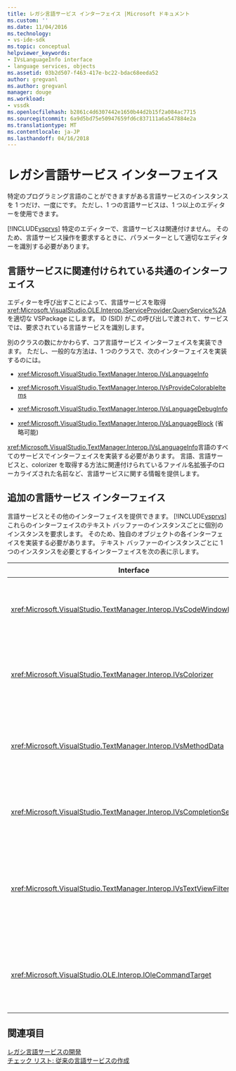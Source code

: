```yaml
---
title: レガシ言語サービス インターフェイス |Microsoft ドキュメント
ms.custom: ''
ms.date: 11/04/2016
ms.technology:
- vs-ide-sdk
ms.topic: conceptual
helpviewer_keywords:
- IVsLanguageInfo interface
- language services, objects
ms.assetid: 03b2d507-f463-417e-bc22-bdac68eeda52
author: gregvanl
ms.author: gregvanl
manager: douge
ms.workload:
- vssdk
ms.openlocfilehash: b2861c4d6307442e1650b44d2b15f2a084ac7715
ms.sourcegitcommit: 6a9d5bd75e50947659fd6c837111a6a547884e2a
ms.translationtype: MT
ms.contentlocale: ja-JP
ms.lasthandoff: 04/16/2018
---
```

# <a name="legacy-language-service-interfaces"></a>レガシ言語サービス インターフェイス
特定のプログラミング言語のことができますがある言語サービスのインスタンスを 1 つだけ、一度にです。 ただし、1 つの言語サービスは、1 つ以上のエディターを使用できます。  
  
 [!INCLUDE[vsprvs](../../code-quality/includes/vsprvs_md.md)] 特定のエディターで、言語サービスは関連付けません。 そのため、言語サービス操作を要求するときに、パラメーターとして適切なエディターを識別する必要があります。  
  
## <a name="common-interfaces-associated-with-language-services"></a>言語サービスに関連付けられている共通のインターフェイス  
 エディターを呼び出すことによって、言語サービスを取得<xref:Microsoft.VisualStudio.OLE.Interop.IServiceProvider.QueryService%2A>を適切な VSPackage にします。 ID (SID) がこの呼び出しで渡されて、サービスでは、要求されている言語サービスを識別します。  
  
 別のクラスの数にかかわらず、コア言語サービス インターフェイスを実装できます。 ただし、一般的な方法は、1 つのクラスで、次のインターフェイスを実装するのには。  
  
-   <xref:Microsoft.VisualStudio.TextManager.Interop.IVsLanguageInfo>  
  
-   <xref:Microsoft.VisualStudio.TextManager.Interop.IVsProvideColorableItems>  
  
-   <xref:Microsoft.VisualStudio.TextManager.Interop.IVsLanguageDebugInfo>  
  
-   <xref:Microsoft.VisualStudio.TextManager.Interop.IVsLanguageBlock> (省略可能)  
  
 <xref:Microsoft.VisualStudio.TextManager.Interop.IVsLanguageInfo>言語のすべてのサービスでインターフェイスを実装する必要があります。 言語、言語サービスと、colorizer を取得する方法に関連付けられているファイル名拡張子のローカライズされた名前など、言語サービスに関する情報を提供します。  
  
## <a name="additional-language-service-interfaces"></a>追加の言語サービス インターフェイス  
 言語サービスとその他のインターフェイスを提供できます。 [!INCLUDE[vsprvs](../../code-quality/includes/vsprvs_md.md)] これらのインターフェイスのテキスト バッファーのインスタンスごとに個別のインスタンスを要求します。 そのため、独自のオブジェクトの各インターフェイスを実装する必要があります。 テキスト バッファーのインスタンスごとに 1 つのインスタンスを必要とするインターフェイスを次の表に示します。  
  
|Interface|説明|  
|---------------|-----------------|  
|<xref:Microsoft.VisualStudio.TextManager.Interop.IVsCodeWindowManager>|ドロップダウン バーなどのコード ウィンドウの修飾を管理します。 使用してこのインターフェイスを取得することができます、<xref:Microsoft.VisualStudio.TextManager.Interop.IVsLanguageInfo.GetCodeWindowManager%2A>メソッドです。 1 つを使用する必要がある<xref:Microsoft.VisualStudio.TextManager.Interop.IVsCodeWindowManager>コード ウィンドウごとです。|  
|<xref:Microsoft.VisualStudio.TextManager.Interop.IVsColorizer>|言語のキーワードと区切り記号の色を付けます。 使用してこのインターフェイスを取得することができます、<xref:Microsoft.VisualStudio.TextManager.Interop.IVsLanguageInfo.GetColorizer%2A>メソッドです。 <xref:Microsoft.VisualStudio.TextManager.Interop.IVsColorizer> 描画時に呼び出されます。 内の計算負荷の高い処理を回避する<xref:Microsoft.VisualStudio.TextManager.Interop.IVsColorizer>パフォーマンスが低下する可能性がありますか。|  
|<xref:Microsoft.VisualStudio.TextManager.Interop.IVsMethodData>|IntelliSense パラメーター ヒントを提供します。 言語サービスは、そのメソッドのデータを示す文字にする必要がありますを認識すると、かっこなど、表示が呼び出す、<xref:Microsoft.VisualStudio.TextManager.Interop.IVsMethodTipWindow.SetMethodData%2A>にテキストを通知する方法を表示する言語サービスがパラメーター ヒントを表示する準備ができます。 テキスト ビューし、コールバックによって言語サービスのメソッドを使用して、<xref:Microsoft.VisualStudio.TextManager.Interop.IVsMethodData>ツールヒントを表示する、必要な情報を取得するインターフェイスです。|  
|<xref:Microsoft.VisualStudio.TextManager.Interop.IVsCompletionSet>|IntelliSense 入力候補を提供します。 呼び出しが言語サービスの入力候補一覧を表示する準備ができたら、<xref:Microsoft.VisualStudio.TextManager.Interop.IVsTextView.UpdateCompletionStatus%2A>テキスト ビューでのメソッドです。 テキスト ビュー、コールバックによって言語サービスにメソッドを使用して、<xref:Microsoft.VisualStudio.TextManager.Interop.IVsCompletionSet>オブジェクト。|  
|<xref:Microsoft.VisualStudio.TextManager.Interop.IVsTextViewFilter>|コマンド ハンドラーを使用して、テキスト ビューの変更が可能です。 実装するクラス、<xref:Microsoft.VisualStudio.TextManager.Interop.IVsTextViewFilter>インターフェイスを実装する必要がありますも、<xref:Microsoft.VisualStudio.OLE.Interop.IOleCommandTarget>インターフェイスです。 テキスト ビューを取得、<xref:Microsoft.VisualStudio.TextManager.Interop.IVsTextViewFilter>オブジェクト クエリを実行して、<xref:Microsoft.VisualStudio.OLE.Interop.IOleCommandTarget>に渡されるオブジェクト、<xref:Microsoft.VisualStudio.TextManager.Interop.IVsTextView.AddCommandFilter%2A>メソッドです。 1 つあります<xref:Microsoft.VisualStudio.TextManager.Interop.IVsTextViewFilter>各ビューのオブジェクト。|  
|<xref:Microsoft.VisualStudio.OLE.Interop.IOleCommandTarget>|ユーザーがコード ウィンドウに入力するコマンドを受け取ります。 出力を監視、<xref:Microsoft.VisualStudio.OLE.Interop.IOleCommandTarget>カスタム完了の情報を提供し、変更の表示の実装<br /><br /> 渡す、<xref:Microsoft.VisualStudio.OLE.Interop.IOleCommandTarget>呼び出しのテキスト ビュー オブジェクト<xref:Microsoft.VisualStudio.TextManager.Interop.IVsTextView.AddCommandFilter%2A>です。|  
  
## <a name="see-also"></a>関連項目  
 [レガシ言語サービスの開発](../../extensibility/internals/developing-a-legacy-language-service.md)   
 [チェック リスト: 従来の言語サービスの作成](../../extensibility/internals/checklist-creating-a-legacy-language-service.md)